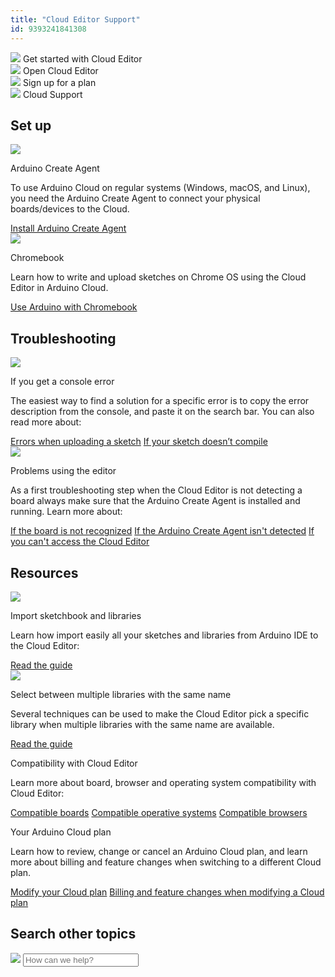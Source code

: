 ```yaml
---
title: "Cloud Editor Support"
id: 9393241841308
---
```


<div class="actions-wrapper">
  <div class="actions-item">
    <img src="https://content.arduino.cc/assets/hc-code.svg">
    <a id="keep" href="https://docs.arduino.cc/arduino-cloud/guides/cloud-editor"></a>
    <span class="link-up-right">Get started with Cloud Editor</span>
  </div>
  <div class="actions-item">
    <img src="https://content.arduino.cc/assets/hc-web-editor.svg">
    <a id="keep" href="https://create.arduino.cc/editor"></a>
    <span class="link-external">Open Cloud Editor</span>
  </div>
  <div class="actions-item">
    <a id="keep" href="https://support.arduino.cc/hc/en-us/articles/360016416280-Sign-up-for-an-Arduino-Cloud-plan"></a>
    <img src="https://content.arduino.cc/assets/hc-toolbox.svg">
    <span class="link-chevron-right">Sign up for a plan</span>
  </div>
  <div class="actions-item">
    <img src="https://content.arduino.cc/assets/hc-arduino-cloud-hub.svg">
    <a id="keep" href="https://support.arduino.cc/hc/en-us/articles/9347128757660"></a>
    <span class="link-chevron-right">Cloud Support</span>
  </div>
</div>
<h2 id="h_01HD24V9JT7VKKZCX3A4TT4NN3" class="center hub">Set up</h2>
<div class="info-wrapper">
  <div class="info-item">
    <img src="https://content.arduino.cc/assets/hc-create-agent.svg">
    <p class="info-title">Arduino Create Agent</p>
    <p>
      To use Arduino Cloud on regular systems (Windows, macOS, and Linux),
      you need the Arduino Create Agent to connect your physical boards/devices
      to the Cloud.
    </p>
    <a class="link-chevron-right" href="https://support.arduino.cc/hc/en-us/articles/360014869820-Install-the-Arduino-Create-Agent">Install Arduino Create Agent</a>
  </div>
  <div class="info-item">
    <img src="https://content.arduino.cc/assets/hc-laptop.svg">
    <p class="info-title">Chromebook</p>
    <p>
      Learn how to write and upload sketches on Chrome OS using the Cloud Editor
      in Arduino Cloud.
    </p>
    <a class="link-chevron-right" href="https://support.arduino.cc/hc/en-us/articles/360016495639-Use-Arduino-with-Chromebook">Use Arduino with Chromebook</a>
  </div>
</div>
<h2 id="h_01HD21Q0JX5MHGQ2WAJD7ZND9B" class="center hub">Troubleshooting</h2>
<div class="info-wrapper">
  <div class="info-item">
    <img src="https://content.arduino.cc/assets/hc-text-clean.svg">
    <p class="info-title">If you get a console error</p>
    <p>
      The easiest way to find a solution for a specific error is to copy the
      error description from the console, and paste it on the search bar. You
      can also read more about:
    </p>
    <a class="link-chevron-right" href="https://support.arduino.cc/hc/en-us/articles/4403365313810-Errors-when-uploading-a-sketch">Errors when uploading a sketch</a>
    <a class="link-chevron-right" href="https://support.arduino.cc/hc/en-us/articles/4402764401554-Compilation-errors-when-uploading">If your sketch doesn’t compile</a>
  </div>
  <div class="info-item">
    <img src="https://content.arduino.cc/assets/hc-USB.svg">
    <p class="info-title">Problems using the editor</p>
    <p>
      As a first troubleshooting step when the Cloud Editor is not detecting
      a board always make sure that the Arduino Create Agent is installed and
      running. Learn more about:
    </p>
    <a class="link-chevron-right" href="https://support.arduino.cc/hc/en-us/articles/360018131160-If-your-board-is-not-detected-by-Arduino-Web-Editor">If the board is not recognized</a>
    <a class="link-chevron-right" href="https://support.arduino.cc/hc/en-us/articles/360016466600-If-the-Arduino-Create-Agent-isn-t-detected">If the Arduino Create Agent isn't detected</a>
    <a class="link-chevron-right" href="https://support.arduino.cc/hc/en-us/articles/8825427680796-If-you-can-t-access-the-Web-Editor">If you can't access the Cloud Editor</a>
  </div>
</div>
<h2 id="h_01HD21Q0JXNFAQB70C4BB6DTAZ" class="center hub">Resources</h2>
<div class="info-wrapper">
  <div class="info-item">
    <img src="https://content.arduino.cc/assets/hc-library.svg">
    <p class="info-title">Import sketchbook and libraries</p>
    <p>
      Learn how import easily all your sketches and libraries from Arduino
      IDE to the Cloud Editor:
    </p>
    <a class="link-chevron-right" href="https://support.arduino.cc/hc/en-us/articles/360011890519-Import-your-sketchbook-and-libraries-to-the-Web-Editor">Read the guide</a>
  </div>
  <div class="info-item">
    <img src="https://content.arduino.cc/assets/hc-library.svg">
    <p class="info-title">Select between multiple libraries with the same name</p>
    <p>
      Several techniques can be used to make the Cloud Editor pick a
      specific library when multiple libraries with the same name are available.
    </p>
    <a class="link-chevron-right" href="https://support.arduino.cc/hc/en-us/articles/4405884552594-Selecting-between-multiple-libraries-with-the-same-name">Read the guide</a>
  </div>
  <div class="info-item ">
    <p class="info-title">Compatibility with Cloud Editor</p>
    <p>
      Learn more about board, browser and operating system compatibility with
      Cloud Editor:
    </p>
    <a class="link-chevron-right" href="https://support.arduino.cc/hc/en-us/articles/360014779899-Which-boards-can-be-used-with-the-Web-editor-on-Chromebook-">Compatible boards</a>
    <a class="link-chevron-right" href="https://support.arduino.cc/hc/en-us/articles/4402082543378-What-Operating-Systems-are-supported-by-the-Web-Editor-">Compatible operative systems</a>
    <a class="link-chevron-right" href="https://support.arduino.cc/hc/en-us/articles/360020454099-What-browsers-are-supported-by-the-Web-Editor-">Compatible browsers</a>
  </div>
  <div class="info-item ">
    <p class="info-title ">Your Arduino Cloud plan</p>
    <p>
      Learn how to review, change or cancel an Arduino Cloud plan, and learn
      more about billing and feature changes when switching to a different
      Cloud plan.
    </p>
    <a class="link-chevron-right" href="https://support.arduino.cc/hc/en-us/articles/4401881299090-Review-change-or-cancel-your-Arduino-Cloud-plan">Modify your Cloud plan</a>
    <a class="link-chevron-right" href="https://support.arduino.cc/hc/en-us/articles/4401874211730-Billing-and-feature-changes-when-switching-to-a-different-Cloud-plan">Billing and feature changes when modifying a Cloud plan</a>
  </div>
</div>
<h2 id="h_01HD21Q0JX4JY6B1FJVPJ28540" class="center hub">Search other topics</h2>
<div class="search">
  <form class="search search-full" role="search" data-search="data-search" data-instant="true" autocomplete="off" action="/hc/en-us/search" accept-charset="UTF-8" method="get">
    <img class="search-icon" src="https://content.arduino.cc/assets/hc-search.svg">
    <input name="utf8" type="hidden" value="✓" autocomplete="off"><input id="query" role="combobox" type="search" name="query" placeholder="How can we help?" autocomplete="off" aria-label="Search" aria-autocomplete="both" aria-expanded="false" aria-owns="2a88cedd-5eb4-4ed7-bdf9-834d77880f1c">
  </form>
</div>
